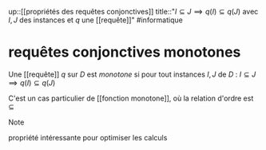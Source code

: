 up::[[propriétés des requêtes conjonctives]]
title::"$I \subseteq J \implies q(I) \subseteq q(J)$ avec $I, J$ des instances et $q$ une [[requête]]"
#informatique 
# requêtes conjonctives monotones

Une [[requête]] $q$ sur $D$ est _monotone_ si pour tout instances $I, J$ de $D$ :
$I \subseteq J \implies q(I) \subseteq q(J)$

C'est un cas particulier de [[fonction monotone]], où la relation d'ordre est $\subseteq$

> [!note]
> propriété intéressante pour optimiser les calculs



